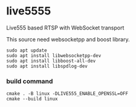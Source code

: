 # live5555
Live555 based RTSP with WebSocket transport 

This source need websocketpp and boost library.

```
sudo apt update
sudo apt install libwebsocketpp-dev
sudo apt install libboost-all-dev
sudo apt install libspdlog-dev
```
### build command
```
cmake . -B linux -DLIVE555_ENABLE_OPENSSL=OFF
cmake --build linux
```

